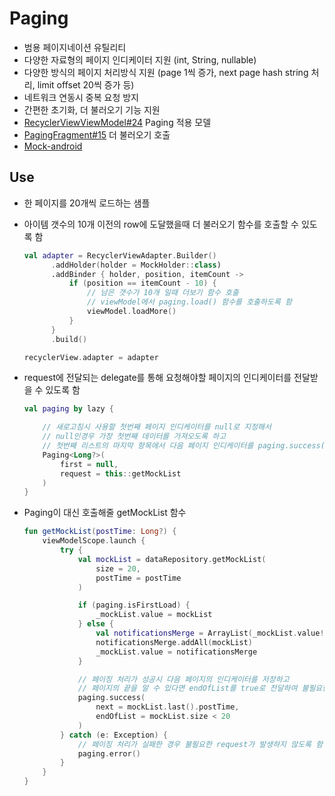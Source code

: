 # Paging
- 범용 페이지네이션 유틸리티
- 다양한 자료형의 페이지 인디케이터 지원 (int, String, nullable)
- 다양한 방식의 페이지 처리방식 지원 (page 1씩 증가, next page hash string 처리, limit offset 20씩 증가 등)
- 네트워크 연동시 중복 요청 방지
- 간편한 초기화, 더 불러오기 기능 지원
- [RecyclerViewViewModel#24](https://github.com/ikmuwn/Mock-android/blob/d17b4e1f44f7f2d1f97f20ef7d602e1df798b577/app/src/main/java/kim/uno/mock/ui/recyclerview/RecyclerViewViewModel.kt#L24) Paging 적용 모델
- [PagingFragment#15](https://github.com/ikmuwn/Mock-android/blob/d17b4e1f44f7f2d1f97f20ef7d602e1df798b577/app/src/main/java/kim/uno/mock/ui/paging/PagingFragment.kt#L15) 더 불러오기 호출
- [Mock-android](https://github.com/ikmuwn/Mock-android)

## Use

- 한 페이지를 20개씩 로드하는 샘플
- 아이템 갯수의 10개 이전의 row에 도달했을때 더 불러오기 함수를 호출할 수 있도록 함

  ```kotlin
  val adapter = RecyclerViewAdapter.Builder()
        .addHolder(holder = MockHolder::class)
        .addBinder { holder, position, itemCount ->
            if (position == itemCount - 10) {
                // 남은 갯수가 10개 일때 더보기 함수 호출
                // viewModel에서 paging.load() 함수를 호출하도록 함
                viewModel.loadMore()
            }
        }
        .build()
  
  recyclerView.adapter = adapter
  ```
  

- request에 전달되는 delegate를 통해 요청해야할 페이지의 인디케이터를 전달받을 수 있도록 함

  ```kotlin
  val paging by lazy {
  
      // 새로고침시 사용할 첫번째 페이지 인디케이터를 null로 지정해서
      // null인경우 가장 첫번째 데이터를 가져오도록 하고
      // 첫번째 리스트의 마지막 항목에서 다음 페이지 인디케이터를 paging.success(next, endOfList)를 통해 전달한다
      Paging<Long?>(
          first = null,
          request = this::getMockList
      )
  }
  ```

- Paging이 대신 호출해줄 getMockList 함수

  ```kotlin
  fun getMockList(postTime: Long?) {
      viewModelScope.launch {
          try {
              val mockList = dataRepository.getMockList(
                  size = 20,
                  postTime = postTime
              )

              if (paging.isFirstLoad) {
                  _mockList.value = mockList
              } else {
                  val notificationsMerge = ArrayList(_mockList.value!!)
                  notificationsMerge.addAll(mockList)
                  _mockList.value = notificationsMerge
              }

              // 페이징 처리가 성공시 다음 페이지의 인디케이터를 저장하고 
              // 페이지의 끝을 알 수 있다면 endOfList를 true로 전달하여 불필요한 request가 발생하지 않도록 함
              paging.success(
                  next = mockList.last().postTime,
                  endOfList = mockList.size < 20
              )
          } catch (e: Exception) {
              // 페이징 처리가 실패한 경우 불필요한 request가 발생하지 않도록 함
              paging.error()
          }
      }
  }
  ```
